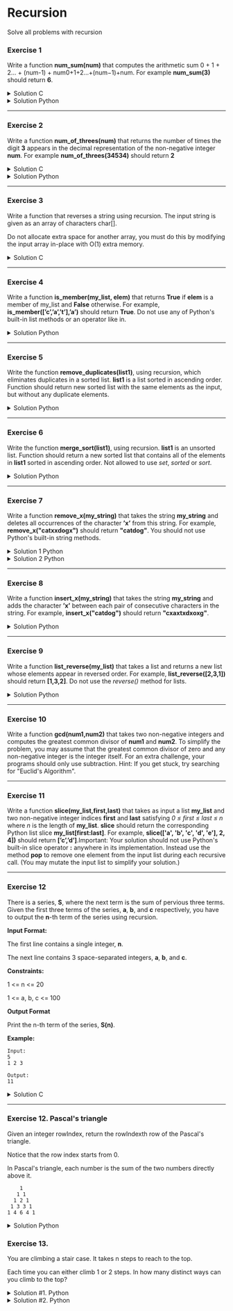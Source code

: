 # Recursion

Solve all problems with recursion

### Exercise 1

Write a function **num_sum(num)** that computes the arithmetic sum 0 + 1 + 2... + (num-1) + num0+1+2...+(num−1)+num. For example **num_sum(3)** should return **6**. 

<details>
	<summary>Solution C</summary>
    
    int num_sum(int num)
    {
        if (num == 0)
            return (0);
        else
            return (num + num_sum(num - 1));
    }
 
 </details>

<details>
	<summary>Solution Python</summary>
    
    def  num_sum(num):

        if num == 0:
            return 0
        else:
            return num + num_sum(num - 1)
 
 </details>

___

 ### Exercise 2

 Write a function **num_of_threes(num)** that returns the number of times the digit **3** appears in the decimal representation of the non-negative integer **num**. For example **num_of_threes(34534)** should return **2**

<details>
	<summary>Solution C</summary>

    int num_of_threes(int num)
    {
        int digit, rest;

        if (num == 0)
            return (0);
        else
        {
            digit = num % 10;
            rest = num_of_threes(num / 10);
            if (digit == 3)
                return (rest + 1);
            return (rest);
        }
    }

</details>

 <details>
	<summary>Solution Python</summary>
	
    def  num_of_threes(num):

        if num == 0:
            return 0
        else:
            digit = num % 10
            rest = num_of_threes(num // 10)
            if digit == 3:
                return rest + 1
            else:
                return rest
	    
 </details>

___

### Exercise 3

Write a function that reverses a string using recursion. The input string is given as an array of characters char[].

Do not allocate extra space for another array, you must do this by modifying the input array in-place with O(1) extra memory.

<details>
	<summary>Solution C</summary>
    
    void reverseString(char* s, int sSize) 
    {
        char tmp;
        
        if (sSize <= 0)
            return ;
        tmp = s[0];
        s[0] = s[sSize - 1];
        s[sSize - 1] = tmp;
        reverseString(s + 1, sSize - 2);
    }
</details>

___

### Exercise 4

Write a function **is_member(my_list, elem)** that returns **True** if **elem** is a member of my_list and **False** otherwise. For example, **is_member([’c’,’a’,’t’],’a’)** should return **True**. Do not use any of Python's built-in list methods or an operator like in.

<details>
	<summary>Solution Python</summary>

    def  is_member(my_list,elem):

        if not my_list:
            return False
        if elem == my_list[0]:
            return True
        else:
            return is_member(my_list[1:], elem)

</details>

___

### Exercise 5

Write the function **remove_duplicates(list1)**, using recursion, which eliminates duplicates in a sorted list. **list1** is a list sorted in ascending order. Function should return new sorted list with the same elements as the input, but without any duplicate elements.

<details>
	<summary>Solution Python</summary>

    def remove_duplicates(list1):

        ind = 0
        while ind < len(list1) and  (ind + 1) < len(list1):
            if list1[ind] == list1[ind+1]:
                left = list1[:ind]
                right = list1[ind+1:]
                return left + remove_duplicates(right)
            ind += 1
        return list1

</details>

___

### Exercise 6

Write the function **merge_sort(list1)**, using recursion. **list1** is an unsorted list. Function should return a new sorted list that contains all of the elements in **list1** sorted in ascending order. Not allowed to use *set*, *sorted* or *sort*.

<details>
	<summary>Solution Python</summary>

    def merge(list1, list2):
    
        sorted_list = []
        while list1 and list2:
            if list1[0] < list2[0]:
                sorted_list.append(list1.pop(0))
            else:
                sorted_list.append(list2.pop(0))
        if not list1:
            sorted_list += list2
        elif not list2:
            sorted_list += list1
        return sorted_list
                
    def merge_sort(list1):
    
        if len(list1) < 2:
            return list1
        else:
            middle = len(list1) // 2
            return merge(merge_sort(list1[:middle]), 
                        merge_sort(list1[middle:]))

</details>

___

### Exercise 7

Write a function **remove_x(my_string)** that takes the string **my_string** and deletes all occurrences of the character **’x’** from this string. For example, **remove_x("catxxdogx")** should return **"catdog"**. You should not use Python's built-in string methods.

<details>
	<summary>Solution 1 Python</summary>

    def remove_x(my_string):
        if my_string == "":
            return ""
        for i in range(len(my_string)):
            if my_string[i] == "x":
                left = my_string[:i]
                return left + remove_x(my_string[i+1:])
        return my_string

</details>

<details>
	<summary>Solution 2 Python</summary>

    def remove_x(my_string):
        if my_string == "":
            return ""
        else:
            first_character = my_string[0]
            rest_removed = remove_x(my_string[1 :])
            if first_character == 'x':
                return rest_removed
            else:
                return first_character + rest_removed

</details>

___

### Exercise 8

Write a function **insert_x(my_string)** that takes the string **my_string** and adds the character **’x’** between each pair of consecutive characters in the string. For example, **insert_x("catdog")** should return **"cxaxtxdxoxg"**.

<details>
	<summary>Solution Python</summary>

    def insert_x(my_string):
        if len(my_string) <= 1:
            return my_string
        first = my_string[0] 
        rest = insert_x(my_string[1:])
        return first + "x" + rest

</details>

___

### Exercise 9

Write a function **list_reverse(my_list)** that takes a list and returns a new list whose elements appear in reversed order. For example, **list_reverse([2,3,1])** should return **[1,3,2]**. Do not use the *reverse()* method for lists.

<details>
	<summary>Solution Python</summary>

    def list_reverse(my_list):
        if my_list == []:
            return []
        else:
            first = my_list[0]
            rest = list_reverse(my_list[1:])
            return rest + [first]
</details>

___

### Exercise 10

Write a function **gcd(num1,num2)** that takes two non-negative integers and computes the greatest common divisor of **num1** and **num2**. To simplify the problem, you may assume that the greatest common divisor of zero and any non-negative integer is the integer itself. For an extra challenge, your programs should only use subtraction. Hint: If you get stuck, try searching for "Euclid's Algorithm".

___

### Exercise 11

Write a function **slice(my_list,first,last)** that takes as input a list **my_list** and two non-negative integer indices **first** and **last** satisfying *0 ≤ first ≤ last ≤ n* where *n* is the length of **my_list**. **slice** should return the corresponding Python list slice **my_list[first:last]**. For example, **slice(['a', 'b', 'c', 'd', 'e'], 2, 4])** should return **[’c’,’d’]**.Important: Your solution should not use Python's built-in slice operator **:** anywhere in its implementation. Instead use the method **pop** to remove one element from the input list during each recursive call. (You may mutate the input list to simplify your solution.)

___

### Exercise 12

There is a series, **S**, where the next term is the sum of pervious three terms. Given the first three terms of the series, **a**, **b**, and **c** respectively, you have to output the **n**-th term of the series using recursion.

**Input Format:**

The first line contains a single integer, **n**.

The next line contains 3 space-separated integers, **a**, **b**, and **c**.

**Constraints:**

1 <= n <= 20

1 <= a, b, c <= 100


**Output Format**

Print the n-th term of the series, **S(n)**.

**Example:**

```
Input:
5
1 2 3

Output:
11
```

<details>
	<summary>Solution C</summary>

    #include <stdio.h>

    int find_nth_term(int n, int a, int b, int c) 
    {
        if (n == 4)
            return (a + b + c);
        return (find_nth_term(n-1, b, c, (a + b + c)));
    }

    int main() 
    {
        int n, a, b, c;
    
        scanf("%d %d %d %d", &n, &a, &b, &c);
        int ans = find_nth_term(n, a, b, c);
    
        printf("%d", ans); 
        return 0;
    }
</details>

___

### Exercise 12. Pascal's triangle

Given an integer rowIndex, return the rowIndexth row of the Pascal's triangle.

Notice that the row index starts from 0.

In Pascal's triangle, each number is the sum of the two numbers directly above it.

```
    1
   1 1
  1 2 1
 1 3 3 1
1 4 6 4 1
```

<details>
	<summary>Solution Python</summary>
    
    def getRow(rowIndex):
        if rowIndex == 0:
            return [1]
        last = getRow(rowIndex - 1)
        return [1]+[last[i] + last[i + 1] for i in range(len(last) - 1)]+[1]
 
 </details>

 ### Exercise 13.

You are climbing a stair case. It takes n steps to reach to the top.

Each time you can either climb 1 or 2 steps. In how many distinct ways can you climb to the top?

 <details>
	<summary>Solution #1. Python </summary>
    
    def climbStairs(n):
        cache = dict()
        def fib(N):
            if N in cache:
                return cache[N]
            elif N < 2:
                return N
            else:
                result = fib(N-1) + fib(N-2)
                cache[N] = result
                return result
        return fib(n + 1)
 </details>

 <details>
	<summary>Solution #2. Python </summary>
    
    import functools

    def climbStairs(n): 
        @functools.lru_cache()
        def fib(n):
            if n < 2:
                return n
            return fib(n-1) + fib(n-2)
        return fib(n + 1)
 </details>